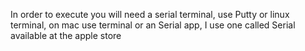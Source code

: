 In order to execute you will need a serial terminal, use Putty or linux terminal, on mac use terminal or an Serial app, I use one called Serial available at the apple store

